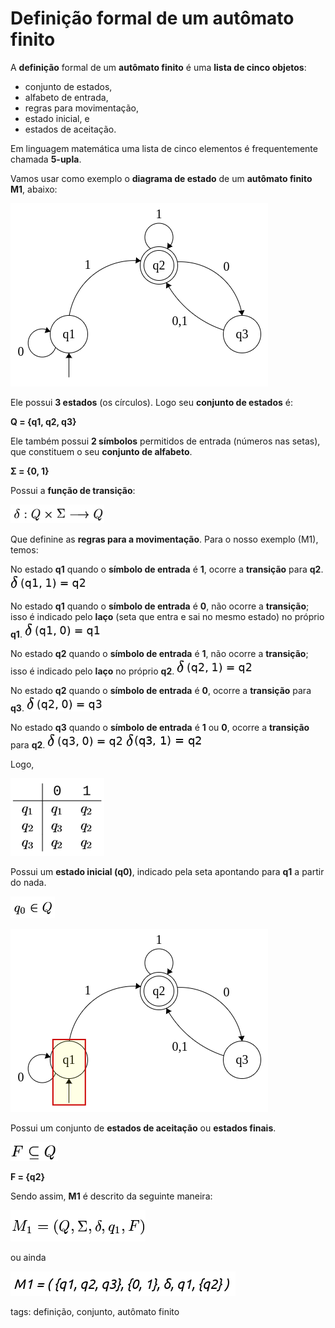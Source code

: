 # Definição formal de um autômato finito

A **definição** formal de um **autômato finito** é uma **lista de cinco objetos**:
- conjunto de estados, 
- alfabeto de entrada, 
- regras para movimentação, 
- estado inicial, e 
- estados de aceitação. 

Em linguagem matemática uma lista de cinco elementos é frequentemente chamada **5-upla**.

Vamos usar como exemplo o **diagrama de estado** de um **autômato finito M1**, abaixo:

![diagrama de estados de M1](img/p0001-0.png)

Ele possui **3 estados** (os círculos). Logo seu **conjunto de estados** é:

**Q = {q1, q2, q3}**

Ele também possui **2 símbolos** permitidos de entrada (números nas setas), que constituem o seu **conjunto de alfabeto**.

**Σ = {0, 1}**

Possui a **função de transição**:

![função de transição](img/p0001-1.png)

Que definine as **regras para a movimentação**. Para o nosso exemplo (M1), temos:

No estado **q1** quando o **símbolo de entrada** é **1**, ocorre a **transição** para **q2**.
![(q1,1)=q2](img/p0001-2.png)

No estado **q1** quando o **símbolo de entrada** é **0**, não ocorre a **transição**; isso é indicado pelo **laço** (seta que entra e sai no mesmo estado) no próprio **q1**.
![(q1,0)=q1](img/p0001-3.png)

No estado **q2** quando o **símbolo de entrada** é **1**, não ocorre a **transição**; isso é indicado pelo **laço** no próprio **q2**.
![(q2,1)=q2](img/p0001-4.png)

No estado **q2** quando o **símbolo de entrada** é **0**, ocorre a **transição** para **q3**.
![(q2,0)=q3](img/p0001-5.png)

No estado **q3** quando o **símbolo de entrada** é **1** ou **0**, ocorre a **transição** para **q2**.
![(q3,0)=q2](img/p0001-6.png)
![(q3,1)=q2](img/p0001-7.png)

Logo,

![descrição da função de transição](img/p0001-8.png)

Possui um **estado inicial (q0)**, indicado pela seta apontando para **q1** a partir do nada.

![q0](img/p0001-10.png)

![estado inicial](img/p0001-9.png)

Possui um conjunto de **estados de aceitação** ou **estados finais**.

![estado final](img/p0001-11.png)

**F = {q2}**

Sendo assim, **M1** é descrito da seguinte maneira:

![definição M1](img/p0001-12.png)

ou ainda

![outra definição para M1](img/p0001-13.png)

tags: definição, conjunto, autômato finito
